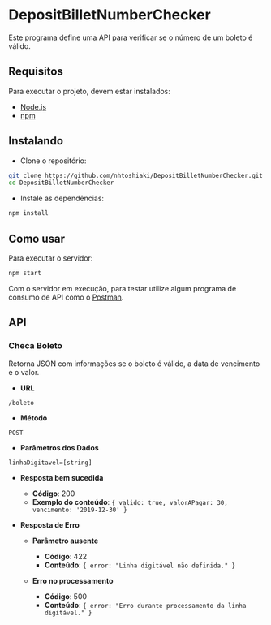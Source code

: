 # DepositBilletNumberChecker

Este programa define uma API para verificar se o número de um boleto é válido.

## Requisitos

Para executar o projeto, devem estar instalados:

- [Node.js](https://nodejs.org/en/)
- [npm](https://www.npmjs.com/)

## Instalando

- Clone o repositório:

```sh
git clone https://github.com/nhtoshiaki/DepositBilletNumberChecker.git
cd DepositBilletNumberChecker
```

- Instale as dependências:

```sh
npm install
```

## Como usar

Para executar o servidor:

```sh
npm start
```

Com o servidor em execução, para testar utilize algum programa de consumo de API como o [Postman](https://www.getpostman.com/).

## API

### Checa Boleto

Retorna JSON com informações se o boleto é válido, a data de vencimento e o valor.

- **URL**

```
/boleto
```

- **Método**

```
POST
```

- **Parâmetros dos Dados**

```
linhaDigitavel=[string]
```

- **Resposta bem sucedida**

    - **Código**: 200
    - **Exemplo do conteúdo**: `{ valido: true, valorAPagar: 30, vencimento: '2019-12-30' }`

- **Resposta de Erro**

    - **Parâmetro ausente**
    
        - **Código**: 422
        - **Conteúdo**: `{ error: "Linha digitável não definida." }`
    
    - **Erro no processamento**

        - **Código**: 500
        - **Conteúdo**: `{ error: "Erro durante processamento da linha digitável." }`